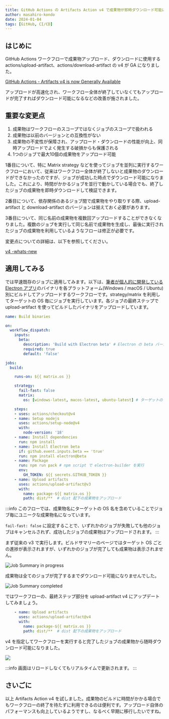```yaml
---
title: GitHub Actions の Artifacts Action v4 で成果物が即時ダウンロード可能に
author: masahiro-kondo
date: 2024-01-04
tags: [GitHub, CI/CD]
---
```


## はじめに

GitHub Actions ワークフローで成果物アップロード、ダウンロードに使用する actions/upload-artifact、actions/download-artifact の v4 が GA になりました。

[GitHub Actions - Artifacts v4 is now Generally Available](https://github.blog/changelog/2023-12-14-github-actions-artifacts-v4-is-now-generally-available/)

アップロードが高速化され、ワークフロー全体が終了していなくてもアップロードが完了すればダウンロード可能になるなどの改善が施されました。

## 重要な変更点

1. 成果物はワークフローのスコープではなくジョブのスコープで扱われる
1. 成果物は以前のバージョンとの互換性がない
1. 成果物の不変性が保障され、アップロード・ダウンロードの性能が向上、同時アップロードでよく発生する破損からも保護される
1. 1つのジョブで最大10個の成果物をアップロード可能

1番目について、特に Matrix strategy などを使ってジョブを並列に実行するワークフローにおいて、従来はワークフロー全体が終了しないと成果物のダウンロードができなかったのですが、ジョブが成功した時点でダウンロード可能になりました。これにより、時間がかかるジョブを並行で動かしている場合でも、終了したジョブの成果物を即時ダウンロードして検証できます。

2番目について、依存関係のあるジョブ間で成果物をやり取りする際、upload-artifact と download-artifact のバージョンは揃えておく必要があります。

3番目について、同じ名前の成果物を複数回アップロードすることができなくなりました。複数のジョブを実行して同じ名前で成果物を生成し、最後に実行されたジョブの成果物を利用しているようなフローは修正が必要です。

変更点についての詳細は、以下を参照してください。

[v4 -whats-new](https://github.com/actions/upload-artifact?tab=readme-ov-file#v4---whats-new)

## 適用してみる

では早速既存のジョブに適用してみます。以下は、[筆者が個人的に開発している Electron アプリ](/blogs/2021/12/15/developing-unofficial-scrapbox-app/)のバイナリを各プラットフォーム(Windows / macOS / Ubuntu)別にビルドしてアップロードするワークフローです。strategy/matrix を利用してターゲットの OS 毎にジョブを実行しています。各ジョブの最終ステップで upload-artifact を使ってビルドしたバイナリをアップロードしています。

```yaml
name: Build binaries

on:
  workflow_dispatch:
    inputs:
      beta:
        description: 'Build with Electron beta' # Electron の beta バージョンを利用するかを指定するパラメータ
        required: true
        default: 'false'

jobs:
  build:

    runs-on: ${{ matrix.os }}

    strategy:
      fail-fast: false
      matrix:
        os: [windows-latest, macos-latest, ubuntu-latest] # ターゲットの OS(Runner)

    steps:
    - uses: actions/checkout@v4
    - name: Setup nodejs
      uses: actions/setup-node@v4
      with:
        node-version: '18'
    - name: Install dependencies
      run: npm install
    - name: Install Electron beta
      if: github.event.inputs.beta == 'true'
      run: npm install electron@beta
    - name: Package
      run: npm run pack # npm script で electron-builder を実行
      env:
        GH_TOKEN: ${{ secrets.GITHUB_TOKEN }}
    - name: Upload artifacts
      uses: actions/upload-artifact@v3
      with:
        name: package-${{ matrix.os }}
        path: dist/**  # dist 配下の成果物をアップロード
```

:::info
このフローでは、成果物名にターゲットの OS 名を含めていることでジョブ毎にユニークな成果物名になっています。

`fail-fast: false` に設定することで、いずれかのジョブが失敗しても他のジョブはキャンセルされず、成功したジョブの成果物はアップロードされます。
:::

まず従来の v3 で実行します。ビルドサマリーのページではターゲット OS ごとの進捗が表示されますが、いずれかのジョブが完了しても成果物は表示されません。

![Job Summary in progress](https://i.gyazo.com/b15967237a39a0ca01a607c0ef44b8a6.png)

成果物は全てのジョブが完了するまでダウンロード可能になりませんでした。

![Job Summary completed](https://i.gyazo.com/8221a10ce5894105ef0a81af7f1fb79d.png)

ではワークフローの、最終ステップ部分を upload-artifact v4 にアップデートしてみましょう。

```yaml
    - name: Upload artifacts
      uses: actions/upload-artifact@v4
      with:
        name: package-${{ matrix.os }}
        path: dist/**  # dist 配下の成果物をアップロード
```

v4 を指定してワークフローを実行すると完了したジョブの成果物から随時ダウンロード可能になりました。

![](https://i.gyazo.com/2e861755a7d168e241e7a44cbd92ea2f.png)

:::info
画面はリロードしなくてもリアルタイムで更新されます。
:::

## さいごに
以上 Artifacts Action v4 を試しました。成果物のビルドに時間がかかる場合でもワークフローの終了を待たずに利用できるのは便利です。アップロード自体のパフォーマンスも向上しているようですし、なるべく早期に移行したいですね。

